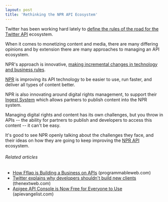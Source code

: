 ```yaml
---
layout: post
title: 'Rethinking the NPR API Ecosystem'
---
```

<img src="http://kinlane-productions.s3.amazonaws.com/npr-logo.jpg" alt="" align="right" />Twitter has been working hard lately to <a title="define the rules of the road for the Twitter API" href="http://dev.twitter.com/pages/api_terms">define the rules of the road for the Twitter API</a> ecosystem.<p></p>
When it comes to monetizing content and media, there are many differing opinions and by extension there are many approaches to managing an API ecosystem.<p></p>
NPR's approach is innovative, <a title="making incremental changes in technology and business rules" href="http://www.npr.org/blogs/inside/2011/03/17/134259537/the-npr-api-an-engine-rebuild?ft=1&amp;f=91000411">making incremental changes in technology and business rules</a>.<p></p>
<a title="National Public Radio" href="http://www.npr.org">NPR</a> is improving its API technology to be easier to use, run faster, and deliver all types of content better.<p></p>
NPR is also innovating around digital rights management, to support their <a title="Ingest System" href="http://www.npr.org/blogs/inside/2010/04/22/126205655/building-the-ingest-system">Ingest System</a> which allows partners to publish content into the NPR system.<p></p>
Managing digital rights and content has its own challenges, but you throw in APIs -- the ability for partners to publish and developers to access this content -- it can't be easy.<p></p>
It's good to see NPR openly talking about the challenges they face, and their ideas on how they are going to keep improving the <a title="NPR API" href="http://www.npr.org/api/index">NPR API</a> ecosystem.
<h6 class="zemanta-related-title" style="font-size: 1em;">Related articles</h6>
<ul class="zemanta-article-ul">
	<li class="zemanta-article-ul-li"><a href="http://blog.programmableweb.com/2011/03/15/how-fflap-is-building-a-business-on-apis/">How Fflap is Building a Business on APIs</a> (programmableweb.com)</li>
	<li class="zemanta-article-ul-li"><a href="http://thenextweb.com/twitter/2011/03/14/twitter-explains-why-developers-shouldnt-build-new-clients/">Twitter explains why developers shouldn't build new clients</a> (thenextweb.com)</li>
	<li class="zemanta-article-ul-li"><a href="http://blog.apievangelist.com/2011/03/07/apigee-api-console-is-now-free-for-everyone-to-use/">Apigee API Console is Now Free for Everyone to Use</a> (apievangelist.com)</li>
</ul>
